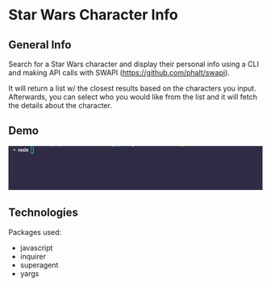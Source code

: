 # Star Wars Character Info

## General Info
Search for a Star Wars character and display their personal info using a CLI and making API calls with SWAPI (https://github.com/phalt/swapi). 

It will return a list w/ the closest results based on the characters you input. Afterwards, you can select who you would like from the list and it will fetch the details about the character. 
## Demo
![](swapi_demo.gif)

## Technologies
Packages used: 
- javascript
- inquirer
- superagent
- yargs
